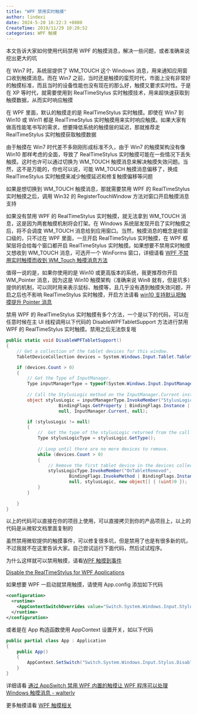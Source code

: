 ```yaml
---
title: "WPF 禁用实时触摸"
author: lindexi
date: 2024-5-20 16:22:3 +0800
CreateTime: 2019/11/29 10:20:52
categories: WPF 触摸
---
```


本文告诉大家如何使用代码禁用 WPF 的触摸消息，解决一些问题，或者准确来说挖出更大的坑

<!--more-->


<!-- CreateTime:2019/11/29 10:20:52 -->

<!-- csdn -->
<!-- 标签：WPF，触摸 -->

在 Win7 时，系统层提供了 WM_TOUCH 这个 Windows 消息，用来通知应用窗口收到触摸消息。而在 Win7 之前，当时还是触摸的蛮荒时代，市面上没有非常好的触摸标准，而且当时的设备性能也没有现在的那么好，触摸又要求实时性。于是在 XP 等时代，就需要使用到 RealTimeStylus 实时触摸技术，用来超快速获取到触摸数据，从而实时响应触摸

在 WPF 里面，默认的触摸走的是 RealTimeStylus 实时触摸。即使在 Win7 到 Win10 或 Win11 都是 RealTimeStylus 实时触摸用来实时响应触摸。如果大家有做高性能笔书写的需求，想要降低系统的触摸层的延迟，那就推荐走 RealTimeStylus 实时触摸获取触摸数据

由于触摸在 Win7 时代差不多刚刚形成标准不久，由于 Win7 的触摸架构没有像 Win10 那样考虑的全面，导致了 RealTimeStylus 实时触摸可能在一些情况下丢失触摸。这时也许可以通过切换为 WM_TOUCH 触摸消息来解决触摸失效问题。当然，这不是万能的，你也可以说，可能 WM_TOUCH 触摸消息偏移了，换成 RealTimeStylus 实时触摸来减少触摸延迟和修复触摸偏移等问题

如果是想切换到 WM_TOUCH 触摸消息，那就需要禁用 WPF 的 RealTimeStylus 实时触摸之后，调用 Win32 的 RegisterTouchWindow 方法对窗口开启触摸消息支持

如果没有禁用 WPF 的 RealTimeStylus 实时触摸，就无法拿到 WM_TOUCH 消息，这是因为两套触摸机制将会打架。在 Windows 系统层发现开启了实时触摸之后，将不会调度 WM_TOUCH 消息给到应用窗口。当然，触摸消息的概念是给窗口级的，只不过在 WPF 里面，一旦开启 RealTimeStylus 实时触摸，在 WPF 框架层将会给每个窗口都开启 RealTimeStylus 实时触摸。如果想要不禁用实时触摸又想收到 WM_TOUCH 消息，可选开一个 WinForms 窗口，详细请看 [WPF 不禁用实时触摸而收到 WM_Touch 触摸消息方法](https://blog.lindexi.com/post/WPF-%E4%B8%8D%E7%A6%81%E7%94%A8%E5%AE%9E%E6%97%B6%E8%A7%A6%E6%91%B8%E8%80%8C%E6%94%B6%E5%88%B0-WM_Touch-%E8%A7%A6%E6%91%B8%E6%B6%88%E6%81%AF%E6%96%B9%E6%B3%95.html )

值得一说的是，如果你使用的是 Win10 或更高版本的系统，我更推荐你开启 WM_Pointer 消息，因为这是 Win10 触摸架构（准确来说 Win8 就有，但是坑多）提供的机制，可以同时用来表示鼠标、触摸等，且几乎没有遇到触摸失效问题，开启之后也不影响 RealTimeStylus 实时触摸，开启方法请看 [win10 支持默认把触摸提升 Pointer 消息](https://blog.lindexi.com/post/win10-%E6%94%AF%E6%8C%81%E9%BB%98%E8%AE%A4%E6%8A%8A%E8%A7%A6%E6%91%B8%E6%8F%90%E5%8D%87-Pointer-%E6%B6%88%E6%81%AF.html )

禁用 WPF 的 RealTimeStylus 实时触摸有多个方法，一个是以下的代码，可以在任意时候在主 UI 线程调用以下代码的 DisableWPFTabletSupport 方法进行禁用 WPF 的 RealTimeStylus 实时触摸。禁用之后无法恢复哦

```csharp
public static void DisableWPFTabletSupport()
{
    // Get a collection of the tablet devices for this window.  
    TabletDeviceCollection devices = System.Windows.Input.Tablet.TabletDevices;

    if (devices.Count > 0)
    {   
        // Get the Type of InputManager.
        Type inputManagerType = typeof(System.Windows.Input.InputManager);
        
        // Call the StylusLogic method on the InputManager.Current instance.
        object stylusLogic = inputManagerType.InvokeMember("StylusLogic",
                    BindingFlags.GetProperty | BindingFlags.Instance | BindingFlags.NonPublic,
                    null, InputManager.Current, null);

        if (stylusLogic != null)
        {
            //  Get the type of the stylusLogic returned from the call to StylusLogic.
            Type stylusLogicType = stylusLogic.GetType();
            
            // Loop until there are no more devices to remove.
            while (devices.Count > 0)
            {
                // Remove the first tablet device in the devices collection.
                stylusLogicType.InvokeMember("OnTabletRemoved",
                        BindingFlags.InvokeMethod | BindingFlags.Instance | BindingFlags.NonPublic,
                        null, stylusLogic, new object[] { (uint)0 });
            }                
        }
               
    }
}
```

以上的代码可以直接在你的项目上使用，可以直接拷贝到你的产品项目上，以上的代码是从微软文档里面复制的

虽然禁用微软提供的触摸事件，可以修复很多坑，但是禁用了也是有很多新的坑，不过我就不在这里告诉大家。自己尝试运行下面代码，然后试试程序。

为什么这样就可以禁用触摸，请看[WPF 触摸到事件](https://blog.lindexi.com/post/WPF-%E8%A7%A6%E6%91%B8%E5%88%B0%E4%BA%8B%E4%BB%B6.html )

[Disable the RealTimeStylus for WPF Applications](https://msdn.microsoft.com/en-us/library/dd901337(v=vs.90).aspx )

如果想要 WPF 一启动就禁用触摸，请使用 App.config 添加如下代码

```xml
<configuration>
  <runtime>
    <AppContextSwitchOverrides value="Switch.System.Windows.Input.Stylus.DisableStylusAndTouchSupport=true" />
  </runtime>
</configuration>
```

或者是在 App 构造函数使用 AppContext 设置开关，如以下代码

```csharp
public partial class App : Application
{
    public App()
    {
        AppContext.SetSwitch("Switch.System.Windows.Input.Stylus.DisableStylusAndTouchSupport", true);
    }
}
```

详细请看 [通过 AppSwitch 禁用 WPF 内置的触摸让 WPF 程序可以处理 Windows 触摸消息 - walterlv](https://blog.walterlv.com/post/wpf-disable-stylus-and-touch-support.html )

更多触摸请看 [WPF 触摸相关](https://blog.lindexi.com/post/WPF-%E8%A7%A6%E6%91%B8%E7%9B%B8%E5%85%B3.html )

